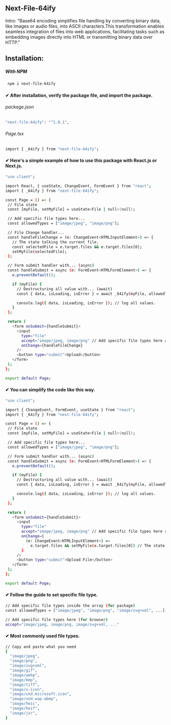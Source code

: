 ## Next-File-64ify
Intro: "Base64 encoding simplifies file handling by converting binary data, like images or audio files, into ASCII characters.This transformation enables seamless integration of files into web applications, facilitating tasks such as embedding images directly into HTML or transmitting binary data over HTTP."

## Installation:
##### With NPM
 ```bash
  npm i next-file-64ify
```
#### ✔ After installation, verify the package file, and import the package.
###### package.json
 ```bash
 "next-file-64ify": "^1.0.1",
  ```
###### Page.tsx
```bash
import { _64ify } from "next-file-64ify";
  ```
#### ✔ Here's a simple example of how to use this package with React.js or Next.js.
 ```bash
"use client";

import React, { useState, ChangeEvent, FormEvent } from "react";
import { _64ify } from "next-file-64ify";

const Page = () => {
  // File state
  const [myFile, setMyFile] = useState<File | null>(null);

  // Add specific file types here...
  const allowedTypes = ["image/jpeg", "image/png"];

  // File Change handler...
  const handleFileChange = (e: ChangeEvent<HTMLInputElement>) => {
    // The state talking the current file.
    const selectedFile = e.target.files && e.target.files[0];
    setMyFile(selectedFile);
  };

  // Form submit handler with... (async)
  const handleSubmit = async (e: FormEvent<HTMLFormElement>) => {
    e.preventDefault();

    if (myFile) {
      // Destructuring all value with... (await)
      const { data, isLoading, isError } = await _64ify(myFile, allowedTypes);

      console.log({ data, isLoading, isError }); // log all values.
    }
  };

  return (
    <form onSubmit={handleSubmit}>
      <input
        type="file"
        accept="image/jpeg, image/png" // Add specific file types here also.
        onChange={handleFileChange}
      />
      <button type="submit">Upload</button>
    </form>
  );
};

export default Page;

  ```

#### ✔ You can simplify the code like this way.
 ```bash
"use client";

import { ChangeEvent, FormEvent, useState } from "react";
import { _64ify } from "next-file-64ify";

const Page = () => {
  // File state
  const [myFile, setMyFile] = useState<File | null>(null);

  // Add specific file types here...
  const allowedTypes = ["image/jpeg", "image/png"];

  // Form submit handler with... (async)
  const handleSubmit = async (e: FormEvent<HTMLFormElement>) => {
    e.preventDefault();

    if (myFile) {
      // Destructuring all value with... (await)
      const { data, isLoading, isError } = await _64ify(myFile, allowedTypes);

      console.log({ data, isLoading, isError }); // log all values.
    }
  };

  return (
    <form onSubmit={handleSubmit}>
      <input
        type="file"
        accept="image/jpeg, image/png" // Add specific file types here also.
        onChange={
          (e: ChangeEvent<HTMLInputElement>) =>
            e.target.files && setMyFile(e.target.files[0]) // The state talking the current file.
        }
      />
      <button type="submit">Upload File</button>
    </form>
  );
};

export default Page;

  ```

#### ✔ Follow the guide to set specific file type.
```bash
// Add specific file types inside the array (for package)
const allowedTypes = ["image/jpeg", "image/png", "image/svg+xml", ...];
  ```

```bash
// Add specific file types here (for browser)
accept="image/jpeg, image/png, image/svg+xml, ..."
  ```

#### ✔ Most commonly used file types.
```bash
// Copy and paste what you need
{
  "image/jpeg",
  "image/png",
  "image/svg+xml",
  "image/gif",
  "image/webp",
  "image/bmp",
  "image/tiff",
  "image/x-icon",
  "image/vnd.microsoft.icon",
  "image/vnd.wap.wbmp",
  "image/heic",
  "image/heif",
  "image/jxr",
}
  ```
















